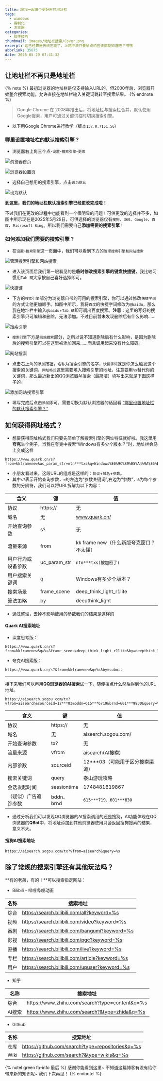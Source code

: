 ```yaml
---
title: 跟我一起做个更好用的地址栏
tags:
  - windows
  - 客制化
  - 浏览器
categories:
  - 软件技巧
thumbnail: images/地址栏搜索/Cover.png
excerpt: 这已经算是传统艺能了，上网冲浪只要早点的应该都能知道吧？嘿嘿
abbrlink: 35675
date: 2025-05-29 07:41:32
---
```


## 让地址栏不再只是地址栏



{% note %} 最初浏览器的地址栏是仅支持输入URL的，但2000年后，浏览器开始整合搜索功能，允许直接在地址栏输入关键词跳转至搜索结果。 {% endnote %}



> Google Chrome 在 2008年推出后，将地址栏与搜索栏合并，默认使用Google搜索，用户可通过关键词临时切换搜索引擎。

- 以下用Google Chrome进行教学（版本`137.0.7151.56`）



### 哪里设置地址栏的默认搜索引擎？

- 浏览器右上角三个点-`设置`-`搜索引擎`-`更改`

![浏览器首页](images/地址栏搜索/浏览器首页.jpg)

![浏览器设置页](images/地址栏搜索/浏览器设置页.jpg)

- 选择自己想用的搜索引擎，点击`设为默认`

![设为默认](images/地址栏搜索/更改默认引擎.jpg)

**到这里，我们的地址栏默认搜索引擎已经更改完成啦！**

不过我们在更改的过程中也能看到一个很明显的问题！可供更改的选择并不多，如图中所示现在是2025年5月29日，可供选择的浏览器仅有`搜狗`、`360`、`Google`、`百度`、`Microsoft Bing`。所以我们需要自己**添加需要的搜索引擎**！

### 如何添加我们需要的搜索引擎？

- 在`设置`-`搜索引擎`这一页面中，我们可以看到下方的`管理搜索引擎和网站搜索`

![管理搜索引擎和网站搜索](images/地址栏搜索/管理搜索引擎.jpg)

- 进入该页面后我们第一眼看见的是**临时修改搜索引擎的键盘快捷键**，我比较习惯用`Tab 键`大家按自己喜好选择即可。

![快捷键](images/地址栏搜索/快捷键.jpg)

- 下方的`搜索引擎`部分为浏览器自带的可用的搜索引擎，你可以通过修改`快捷字词`的方式让他更加顺手。如图中所示，我将`百度`的快捷字词修改为`@baidu`，那么我在地址栏中输入`@baidu`+`Tab 键`即可调出百度搜索。**注意**：这里的写好的搜索引擎只可编辑和删除，无法添加。不过目前暂未发现删除后有什么影响……

![搜索引擎](images/地址栏搜索/搜索引擎.jpg)

- `搜索引擎`下方是`网站搜索`部分，之所以说不知道删除后有什么影响，是因为删除后的搜索引擎可以在这里被添加回来……而且调用起来没有什么障碍。

![网站搜索](images/地址栏搜索/网站搜索.jpg)

- 点击右上角的`添加`按钮，`名称`为搜索引擎的名字，`快捷字词`就是你怎么触发这个搜索的关键词，`网址格式`这里需要填入搜索引擎的地址，注意要用`%s`替代你的关键词，那么最近新出的QQ浏览器AI搜索（最简洁）填写出来就是下图这样子的。

![添加网站搜索引擎](images/地址栏搜索/QQAI搜.jpg)

- 填写完成后点击`添加`即可，需要切换为默认浏览器的话回看 [“哪里设置地址栏的默认搜索引擎？”](###哪里设置地址栏的默认搜索引擎？)

## 如何获得网址格式？

- 想要获得网址格式我们只要先简单了解搜索引擎的网址特征就好啦。我这里用**夸克**举个例子，当我在夸克中搜索“Windows有多少个版本？”时，地址栏会马上变成这样

```url
https://www.quark.cn/s?from=kkframenew&uc_param_str=ntn***txs&q=Windows%E6%9C%89%E5%A4%9A%E5%B0%91%E4%B8%AA%E7%89%88%E6%9C%AC%EF%BC%9F&frame_scene=deep_think_light_r1lite&by=deepthink_light
```

- 小朋友看过来，这段URL的组成是这样的：`协议`+`域名`+`参数`。
- 其中`s?`表示开始查询参数，`=`的左边为“参数关键词”,右边为“参数”，`&`为每个参数的分隔符，我们可以将URL拆解为以下内容：

| 含义               | 键           | 值                                       |
| ------------------ | ------------ | ---------------------------------------- |
| 协议               | https://     | 无                                       |
| 域名               | 无           | www.quark.cn/                            |
| 开始查询参数       | s?           | 无                                       |
| 流量来源           | from         | kk frame new（什么新版夸克窗口？不太懂） |
| 用户行为或设备参数 | uc_param_str | `ntn***txs(被加密了)`                    |
| 用户搜索关键词     | q            | Windows有多少个版本？                    |
| 搜索场景           | frame_scene  | deep_think_light_r1lite                  |
| 算法策略           | by           | deepthink_light                          |

- 通过整理，去掉不影响使用的参数我们的结果是这样的

#### Quark AI搜索地址

- 深度思考版：

```url
https://www.quark.cn/s?from=kkframenew&q=%s&frame_scene=deep_think_light_r1lite&by=deepthink_light
```

- 夸克AI搜索版：

```url
https://www.quark.cn/s?&from=kkframenew&q=%s&by=submit
```



---

接下来我们可以再用**QQ浏览器的AI搜索**试一下，随便搜点什么然后得到他的URL地址。

```url
https://aisearch.sogou.com/tx?vfrom=aisearch&sourceid=12***03&bddn=615***6719&brnd=601***9830&query=%E6%B3%B0%E5%B1%B1%E6%B8%B8%E7%8E%A9%E6%94%BB%E7%95%A5&sessiontime=1748481619867
```

| 含义                 | 键          | 值                              |
| -------------------- | ----------- | ------------------------------- |
| 协议                 | https://    | 无                              |
| 域名                 | 无          | aisearch.sogou.com/             |
| 开始查询参数         | tx?         | 无                              |
| 流量来源             | vfrom       | aisearch(AI搜索)                |
| 内部参数             | sourceid    | 12***03（可能用于区分搜索渠道） |
| 搜索关键词           | query       | 泰山游玩攻略                    |
| 会话发起时间         | sessiontime | 1748481619867                   |
| （疑似）广告追踪参数 | bddn、brnd  | `615***719、601***830`          |

- 通过分析我们可以发现QQ浏览器的AI搜索调用的还是搜狗，AI功能体现在QQ浏览器的**QBot**中，将地址添加到其他浏览器使用只会返回搜狗搜索的结果，意义不大。

#### 搜狗AI搜索地址

```url
https://aisearch.sogou.com/tx?vfrom=aisearch&query=%s
```



## 除了常规的搜索引擎还有其他玩法吗？

**有的老弟，有的！**可以搜索指定网站：

- Bilibili - 哔哩哔哩动画

| 名称 | 搜索地址                                       |
| ---- | ---------------------------------------------- |
| 综合 | https://search.bilibili.com/all?keyword=%s     |
| 视频 | https://search.bilibili.com/video?keyword=%s   |
| 番剧 | https://search.bilibili.com/bangumi?keyword=%s |
| 影视 | https://search.bilibili.com/pgc?keyword=%s     |
| 直播 | https://search.bilibili.com/live?keyword=%s    |
| 专栏 | https://search.bilibili.com/article?keyword=%s |
| 用户 | https://search.bilibili.com/upuser?keyword=%s  |

- 知乎

| 名称   | 搜索地址                                       |
| ------ | ---------------------------------------------- |
| 综合   | https://www.zhihu.com/search?type=content&q=%s |
| AI搜索 | https://www.zhihu.com/search?&type=zhida&q=%s  |

- Github

| 名称 | 搜索地址                                         |
| ---- | ------------------------------------------------ |
| 仓库 | https://github.com/search?type=repositories&q=%s |
| Wiki | https://github.com/search?&type=wikis&q=%s       |



{% notel green fa-info 最后 %}
感谢你能看到这里~ 不知道这篇博客有没有给你带来新的知识呢~ 我们下次再见！
{% endnotel %}